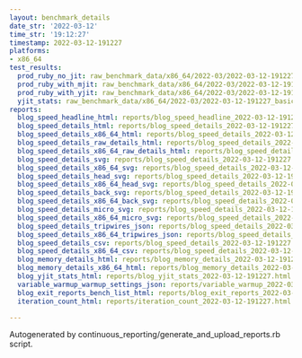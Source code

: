 ```yaml
---
layout: benchmark_details
date_str: '2022-03-12'
time_str: '19:12:27'
timestamp: 2022-03-12-191227
platforms:
- x86_64
test_results:
  prod_ruby_no_jit: raw_benchmark_data/x86_64/2022-03/2022-03-12-191227_basic_benchmark_prod_ruby_no_jit.json
  prod_ruby_with_mjit: raw_benchmark_data/x86_64/2022-03/2022-03-12-191227_basic_benchmark_prod_ruby_with_mjit.json
  prod_ruby_with_yjit: raw_benchmark_data/x86_64/2022-03/2022-03-12-191227_basic_benchmark_prod_ruby_with_yjit.json
  yjit_stats: raw_benchmark_data/x86_64/2022-03/2022-03-12-191227_basic_benchmark_yjit_stats.json
reports:
  blog_speed_headline_html: reports/blog_speed_headline_2022-03-12-191227.html
  blog_speed_details_html: reports/blog_speed_details_2022-03-12-191227.html
  blog_speed_details_x86_64_html: reports/blog_speed_details_2022-03-12-191227.x86_64.html
  blog_speed_details_raw_details_html: reports/blog_speed_details_2022-03-12-191227.raw_details.html
  blog_speed_details_x86_64_raw_details_html: reports/blog_speed_details_2022-03-12-191227.x86_64.raw_details.html
  blog_speed_details_svg: reports/blog_speed_details_2022-03-12-191227.svg
  blog_speed_details_x86_64_svg: reports/blog_speed_details_2022-03-12-191227.x86_64.svg
  blog_speed_details_head_svg: reports/blog_speed_details_2022-03-12-191227.head.svg
  blog_speed_details_x86_64_head_svg: reports/blog_speed_details_2022-03-12-191227.x86_64.head.svg
  blog_speed_details_back_svg: reports/blog_speed_details_2022-03-12-191227.back.svg
  blog_speed_details_x86_64_back_svg: reports/blog_speed_details_2022-03-12-191227.x86_64.back.svg
  blog_speed_details_micro_svg: reports/blog_speed_details_2022-03-12-191227.micro.svg
  blog_speed_details_x86_64_micro_svg: reports/blog_speed_details_2022-03-12-191227.x86_64.micro.svg
  blog_speed_details_tripwires_json: reports/blog_speed_details_2022-03-12-191227.tripwires.json
  blog_speed_details_x86_64_tripwires_json: reports/blog_speed_details_2022-03-12-191227.x86_64.tripwires.json
  blog_speed_details_csv: reports/blog_speed_details_2022-03-12-191227.csv
  blog_speed_details_x86_64_csv: reports/blog_speed_details_2022-03-12-191227.x86_64.csv
  blog_memory_details_html: reports/blog_memory_details_2022-03-12-191227.html
  blog_memory_details_x86_64_html: reports/blog_memory_details_2022-03-12-191227.x86_64.html
  blog_yjit_stats_html: reports/blog_yjit_stats_2022-03-12-191227.html
  variable_warmup_warmup_settings_json: reports/variable_warmup_2022-03-12-191227.warmup_settings.json
  blog_exit_reports_bench_list_html: reports/blog_exit_reports_2022-03-12-191227.bench_list.html
  iteration_count_html: reports/iteration_count_2022-03-12-191227.html

---
```

Autogenerated by continuous_reporting/generate_and_upload_reports.rb script.
